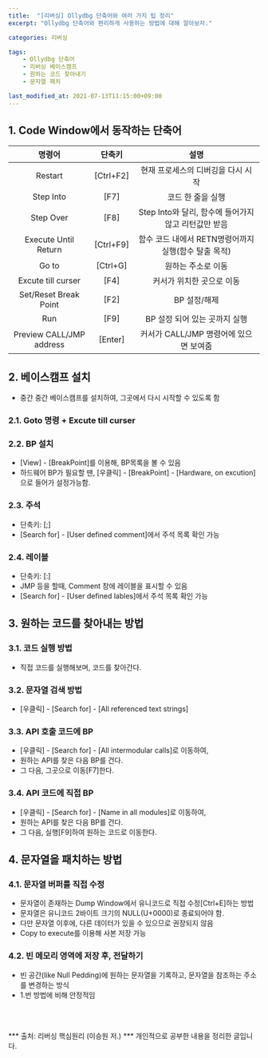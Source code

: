 ```yaml
---
title:  "[리버싱] Ollydbg 단축어와 여러 가지 팁 정리"
excerpt: "Ollydbg 단축어와 편리하게 사용하는 방법에 대해 알아보자."

categories: 리버싱

tags:
    - Ollydbg 단축어
    - 리버싱 베이스캠프
    - 원하는 코드 찾아내기
    - 문자열 패치

last_modified_at: 2021-07-13T11:15:00+09:00
---
```


## 1. Code Window에서 동작하는 단축어

|명령어|단축키|설명|
|:---:|:---:|:---:|
|Restart|[Ctrl+F2]|현재 프로세스의 디버깅을 다시 시작|
|Step Into|[F7]|코드 한 줄을 실행|
|Step Over|[F8]|Step Into와 달리, 함수에 들어가지 않고 리턴값만 받음|
|Execute Until Return|[Ctrl+F9]|함수 코드 내에서 RETN명령어까지 실행(함수 탈출 목적)|
|Go to|[Ctrl+G]|원하는 주소로 이동|
|Excute till curser|[F4]|커서가 위치한 곳으로 이동|
|Set/Reset Break Point|[F2]|BP 설정/해제|
|Run|[F9]|BP 설정 되어 있는 곳까지 실행|
|Preview CALL/JMP address|[Enter]|커서가 CALL/JMP 명령어에 있으면 보여줌|

## 2. 베이스캠프 설치
- 중간 중간 베이스캠프를 설치하여, 그곳에서 다시 시작할 수 있도록 함

### 2.1. Goto 명령 + Excute till curser

### 2.2. BP 설치
- [View] - [BreakPoint]를 이용해, BP목록을 볼 수 있음
- 하드웨어 BP가 필요할 땐, [우클릭] - [BreakPoint] - [Hardware, on excution]으로 들어가 설정가능함.

### 2.3. 주석
- 단축키: [;]
- [Search for] - [User defined comment]에서 주석 목록 확인 가능

### 2.4. 레이블
- 단축키: [:]
- JMP 등을 할때, Comment 창에 레이블을 표시할 수 있음
- [Search for] - [User defined lables]에서 주석 목록 확인 가능

## 3. 원하는 코드를 찾아내는 방법

### 3.1. 코드 실행 방법
- 직접 코드를 실행해보며, 코드를 찾아간다.

### 3.2. 문자열 검색 방법
- [우클릭] - [Search for] - [All referenced text strings]

### 3.3. API 호출 코드에 BP
- [우클릭] - [Search for] - [All intermodular calls]로 이동하여,
- 원하는 API를 찾은 다음 BP를 건다.
- 그 다음, 그곳으로 이동[F7]한다.

### 3.4. API 코드에 직접 BP
- [우클릭] - [Search for] - [Name in all modules]로 이동하여,
- 원하는 API를 찾은 다음 BP를 건다.
- 그 다음, 실행[F9]하여 원하는 코드로 이동한다.

## 4. 문자열을 패치하는 방법

### 4.1. 문자열 버퍼를 직접 수정
- 문자열이 존재하는 Dump Window에서 유니코드로 직접 수정[Ctrl+E]하는 방법
- 문자열은 유니코드 2바이트 크기의 NULL(U+0000)로 종료되어야 함.
- 다만 문자열 이후에, 다른 데이터가 있을 수 있으므로 권장되지 않음
- Copy to execute를 이용해 사본 저장 가능

### 4.2. 빈 메모리 영역에 저장 후, 전달하기
- 빈 공간(like Null Pedding)에 원하는 문자열을 기록하고, 문자열을 참조하는 주소를 변경하는 방식
- 1.번 방법에 비해 안정적임

<br>
<br>


*** 출처: 리버싱 핵심원리 (이승원 저.)
*** 개인적으로 공부한 내용을 정리한 글입니다.
